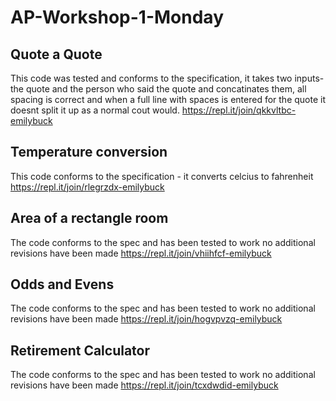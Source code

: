 # AP-Workshop-1-Monday

## Quote a Quote
This code was tested and conforms to the specification, it takes two inputs- the quote and the person who said the quote and concatinates them, all spacing is correct and when a full line with spaces is entered for the quote it doesnt split it up as a normal cout would. 
https://repl.it/join/qkkvltbc-emilybuck 

## Temperature conversion
This code conforms to the specification - it converts celcius to fahrenheit
https://repl.it/join/rlegrzdx-emilybuck

## Area of a rectangle room
The code conforms to the spec and has been tested to work
no additional revisions have been made
https://repl.it/join/vhiihfcf-emilybuck

## Odds and Evens
The code conforms to the spec and has been tested to work
no additional revisions have been made
https://repl.it/join/hogvpvzq-emilybuck

## Retirement Calculator
The code conforms to the spec and has been tested to work
no additional revisions have been made
https://repl.it/join/tcxdwdid-emilybuck



